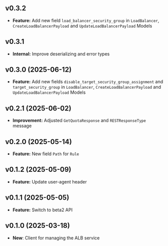 ## v0.3.2
- **Feature:** Add new field `load_balancer_security_group` in `LoadBalancer`, `CreateLoadBalancerPayload` and `UpdateLoadBalancerPayload` Models

## v0.3.1
- **Internal:** Improve deserializing and error types

## v0.3.0 (2025-06-12)
- **Feature:** Add new fields `disable_target_security_group_assignment` and `target_security_group` in `LoadBalancer`, `CreateLoadBalancerPayload` and `UpdateLoadBalancerPayload` Models

## v0.2.1 (2025-06-02)
- **Improvement:** Adjusted `GetQuotaResponse` and `RESTResponseType` message

## v0.2.0 (2025-05-14)
- **Feature:** New field `Path` for `Rule`

## v0.1.2 (2025-05-09)
- **Feature:** Update user-agent header

## v0.1.1 (2025-05-05)
- **Feature:** Switch to beta2 API

## v0.1.0 (2025-03-18)
- **New**: Client for managing the ALB service
